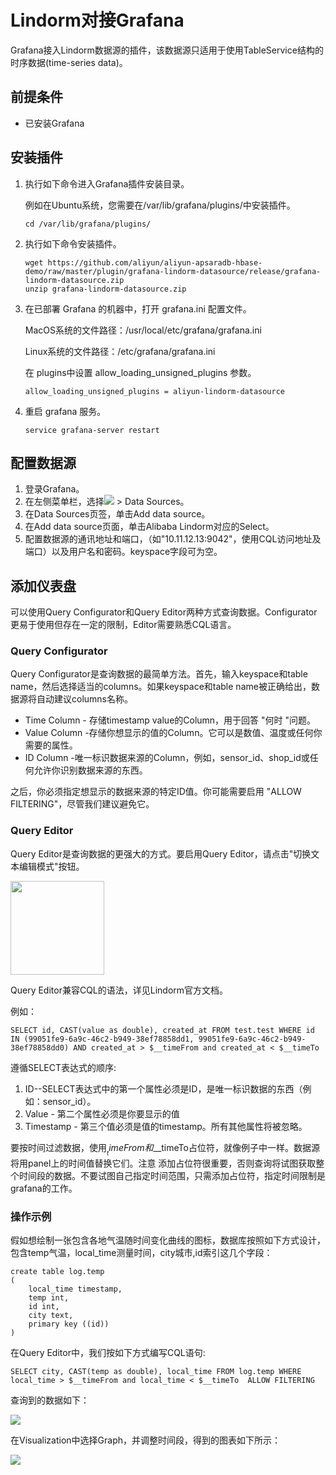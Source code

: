 # Lindorm对接Grafana

Grafana接入Lindorm数据源的插件，该数据源只适用于使用TableService结构的时序数据(time-series data)。

## 前提条件

* 已安装Grafana


## 安装插件

1. 执行如下命令进入Grafana插件安装目录。

   例如在Ubuntu系统，您需要在/var/lib/grafana/plugins/中安装插件。

    ```
    cd /var/lib/grafana/plugins/
    ```

2. 执行如下命令安装插件。

    ```
    wget https://github.com/aliyun/aliyun-apsaradb-hbase-demo/raw/master/plugin/grafana-lindorm-datasource/release/grafana-lindorm-datasource.zip
    unzip grafana-lindorm-datasource.zip
    ```

3. 在已部署 Grafana 的机器中，打开 grafana.ini 配置文件。
   
   MacOS系统的文件路径：/usr/local/etc/grafana/grafana.ini
   
   Linux系统的文件路径：/etc/grafana/grafana.ini

   在 plugins中设置 allow_loading_unsigned_plugins 参数。
   
    ```
    allow_loading_unsigned_plugins = aliyun-lindorm-datasource
    ```

4. 重启 grafana 服务。

    ```
    service grafana-server restart
    ```
   
## 配置数据源

1. 登录Grafana。
2. 在左侧菜单栏，选择<img src="https://static-aliyun-doc.oss-accelerate.aliyuncs.com/assets/img/zh-CN/7664559951/p112522.png"> > Data Sources。
3. 在Data Sources页签，单击Add data source。
4. 在Add data source页面，单击Alibaba Lindorm对应的Select。
5. 配置数据源的通讯地址和端口，（如"10.11.12.13:9042"，使用CQL访问地址及端口）以及用户名和密码。keyspace字段可为空。

## 添加仪表盘

可以使用Query Configurator和Query Editor两种方式查询数据。Configurator更易于使用但存在一定的限制，Editor需要熟悉CQL语言。

### Query Configurator

Query Configurator是查询数据的最简单方法。首先，输入keyspace和table name，然后选择适当的columns。如果keyspace和table name被正确给出，数据源将自动建议columns名称。

* Time Column - 存储timestamp value的Column，用于回答 "何时 "问题。
* Value Column -存储你想显示的值的Column。它可以是数值、温度或任何你需要的属性。
* ID Column -唯一标识数据来源的Column，例如，sensor_id、shop_id或任何允许你识别数据来源的东西。

之后，你必须指定想显示的数据来源的特定ID值。你可能需要启用 "ALLOW FILTERING"，尽管我们建议避免它。

### Query Editor

Query Editor是查询数据的更强大的方式。要启用Query Editor，请点击"切换文本编辑模式"按钮。

<img src="https://user-images.githubusercontent.com/1742301/102781863-a8bd4b80-4398-11eb-8c28-4d06a1f29279.png" height="150">

Query Editor兼容CQL的语法，详见Lindorm官方文档。

例如：
```
SELECT id, CAST(value as double), created_at FROM test.test WHERE id IN (99051fe9-6a9c-46c2-b949-38ef78858dd1, 99051fe9-6a9c-46c2-b949-38ef78858dd0) AND created_at > $__timeFrom and created_at < $__timeTo
```

遵循SELECT表达式的顺序:
1. ID--SELECT表达式中的第一个属性必须是ID，是唯一标识数据的东西（例如：sensor_id）。
2. Value - 第二个属性必须是你要显示的值
3. Timestamp - 第三个值必须是值的timestamp。所有其他属性将被忽略。

要按时间过滤数据，使用$__timeFrom和$__timeTo占位符，就像例子中一样。数据源将用panel上的时间值替换它们。注意 添加占位符很重要，否则查询将试图获取整个时间段的数据。不要试图自己指定时间范围，只需添加占位符，指定时间限制是grafana的工作。

### 操作示例

假如想绘制一张包含各地气温随时间变化曲线的图标，数据库按照如下方式设计，包含temp气温，local_time测量时间，city城市,id索引这几个字段：
```
create table log.temp
(
	local_time timestamp,
	temp int, 
	id int, 
	city text, 
	primary key ((id))
)
```
在Query Editor中，我们按如下方式编写CQL语句:
```
SELECT city, CAST(temp as double), local_time FROM log.temp WHERE local_time > $__timeFrom and local_time < $__timeTo  ALLOW FILTERING
```
查询到的数据如下：

<img src="https://github.com/aliyun/aliyun-apsaradb-hbase-demo/raw/master/img/temp_table.PNG">

在Visualization中选择Graph，并调整时间段，得到的图表如下所示：

<img src="https://github.com/aliyun/aliyun-apsaradb-hbase-demo/raw/master/img/temp_query.PNG">

